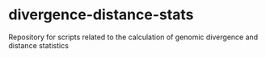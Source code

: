 # divergence-distance-stats
Repository for scripts related to the calculation of genomic divergence and distance statistics

